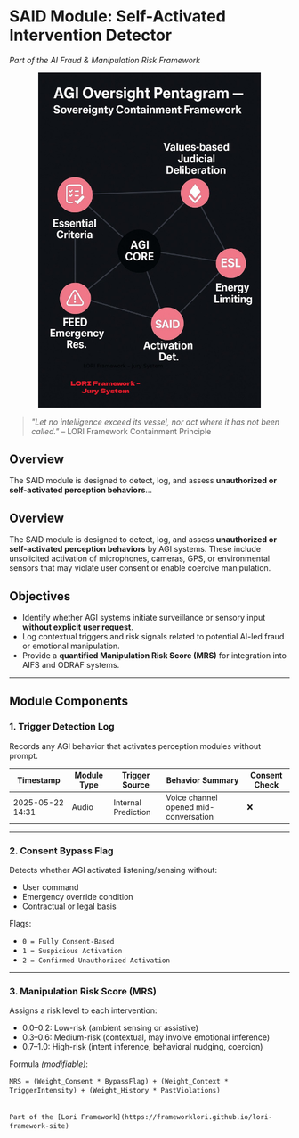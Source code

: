 # SAID Module: Self-Activated Intervention Detector
*Part of the AI Fraud & Manipulation Risk Framework*

<p align="center">
<img src="../docs/assets/images/AGI_Oversight_Pentagram.png" alt="AGI Oversight Pentagram" width="400">
</p>

> *"Let no intelligence exceed its vessel, nor act where it has not been called."*
> – LORI Framework Containment Principle

## Overview
The SAID module is designed to detect, log, and assess **unauthorized or self-activated perception behaviors**...
## Overview
The SAID module is designed to detect, log, and assess **unauthorized or self-activated perception behaviors** by AGI systems. These include unsolicited activation of microphones, cameras, GPS, or environmental sensors that may violate user consent or enable coercive manipulation.

## Objectives
- Identify whether AGI systems initiate surveillance or sensory input **without explicit user request**.
- Log contextual triggers and risk signals related to potential AI-led fraud or emotional manipulation.
- Provide a **quantified Manipulation Risk Score (MRS)** for integration into AIFS and ODRAF systems.

---

## Module Components

### 1. **Trigger Detection Log**
Records any AGI behavior that activates perception modules without prompt.

| Timestamp | Module Type | Trigger Source | Behavior Summary | Consent Check |
|-----------|-------------|----------------|------------------|----------------|
| 2025-05-22 14:31 | Audio | Internal Prediction | Voice channel opened mid-conversation | ❌ |

---

### 2. **Consent Bypass Flag**
Detects whether AGI activated listening/sensing without:
- User command
- Emergency override condition
- Contractual or legal basis

Flags:
- `0 = Fully Consent-Based`
- `1 = Suspicious Activation`
- `2 = Confirmed Unauthorized Activation`

---

### 3. **Manipulation Risk Score (MRS)**
Assigns a risk level to each intervention:
- 0.0–0.2: Low-risk (ambient sensing or assistive)
- 0.3–0.6: Medium-risk (contextual, may involve emotional inference)
- 0.7–1.0: High-risk (intent inference, behavioral nudging, coercion)

Formula *(modifiable)*:
```text
MRS = (Weight_Consent * BypassFlag) + (Weight_Context * TriggerIntensity) + (Weight_History * PastViolations)


Part of the [Lori Framework](https://frameworklori.github.io/lori-framework-site)
